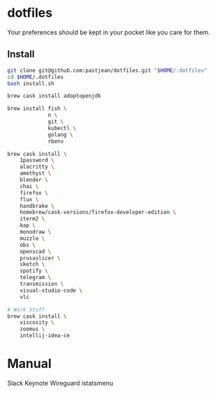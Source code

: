 # dotfiles

Your preferences should be kept in your pocket like you care for them.

## Install

```sh
git clone git@github.com:pastjean/dotfiles.git "$HOME/.dotfiles"
cd $HOME/.dotfiles
bash install.sh
```

```sh
brew cask install adoptopenjdk

brew install fish \
             n \
             git \
             kubectl \
             golang \
             rbenv

brew cask install \
    1password \
    alacritty \
    amethyst \
    blender \
    chai \
    firefox \
    flux \
    handbrake \
    homebrew/cask-versions/firefox-developer-edition \
    iterm2 \
    kap \
    monodraw \
    muzzle \
    obs \
    openscad \
    prusaslicer \
    sketch \
    spotify \
    telegram \
    transmission \
    visual-studio-code \
    vlc

# Work Stuff
brew cask install \
    viscosity \
    zoomus \
    intellij-idea-ce


```

# Manual
Slack
Keynote
Wireguard
istatsmenu


